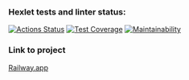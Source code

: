 ### Hexlet tests and linter status:
[![Actions Status](https://github.com/allearning/python-project-83/workflows/hexlet-check/badge.svg)](https://github.com/allearning/python-project-83/actions)
[![Test Coverage](https://api.codeclimate.com/v1/badges/cac33e258557246aa296/test_coverage)](https://codeclimate.com/github/allearning/python-project-83/test_coverage)
[![Maintainability](https://api.codeclimate.com/v1/badges/cac33e258557246aa296/maintainability)](https://codeclimate.com/github/allearning/python-project-83/maintainability)
### Link to project
[Railway.app](https://python-project-83-production-4dd0.up.railway.app/)